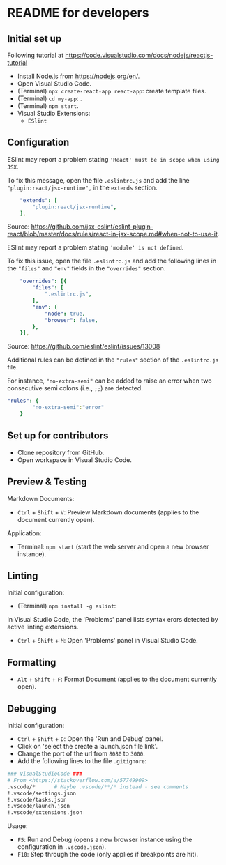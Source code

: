 # README for developers

## Initial set up

Following tutorial at <https://code.visualstudio.com/docs/nodejs/reactjs-tutorial>

- Install Node.js from <https://nodejs.org/en/>.
- Open Visual Studio Code.
- (Terminal) `npx create-react-app react-app`: create template files.
- (Terminal) `cd my-app`: .
- (Terminal) `npm start`.
- Visual Studio Extensions:
  - `ESlint`

## Configuration

ESlint may report a problem stating `'React' must be in scope when using JSX`.

To fix this message, open the file `.eslintrc.js` and add the line `"plugin:react/jsx-runtime",` in the `extends` section.

```yaml
    "extends": [
        "plugin:react/jsx-runtime",
    ],
```

Source:
<https://github.com/jsx-eslint/eslint-plugin-react/blob/master/docs/rules/react-in-jsx-scope.md#when-not-to-use-it>.

ESlint may report a problem stating `'module' is not defined`.

To fix this issue, open the file `.eslintrc.js` and add the following lines in the `"files"` and `"env"` fields in the `"overrides"` section.

```yaml
    "overrides": [{
        "files": [
            ".eslintrc.js",
        ],
        "env": {
            "node": true,
            "browser": false,
        },
    }],
```

Source: <https://github.com/eslint/eslint/issues/13008>

Additional rules can be defined in the `"rules"` section of the `.eslintrc.js` file.

For instance, `"no-extra-semi"` can be added to raise an error when two consecutive semi colons (i.e., `;;`) are detected.

```yaml
"rules": {
        "no-extra-semi":"error"
    }
```

## Set up for contributors

- Clone repository from GitHub.
- Open workspace in Visual Studio Code.

## Preview & Testing

Markdown Documents:

- `Ctrl` + `Shift` + `V`: Preview Markdown documents (applies to the document currently open).

Application:

- Terminal: `npm start` (start the web server and open a new browser instance).

## Linting

Initial configuration:

- (Terminal) `npm install -g eslint`:

In Visual Studio Code, the 'Problems' panel lists syntax erors detected by active linting extensions.

- `Ctrl` + `Shift` + `M`: Open 'Problems' panel in Visual Studio Code.

## Formatting

- `Alt` + `Shift` + `F`: Format Document (applies to the document currently open).

## Debugging

Initial configuration:

- `Ctrl` + `Shift` + `D`: Open the 'Run and Debug' panel.
- Click on 'select the create a launch.json file link'.
- Change the port of the url from `8080` to `3000`.
- Add the following lines to the file `.gitignore`:

```bash
### VisualStudioCode ###
# From <https://stackoverflow.com/a/57749909>
.vscode/*      # Maybe .vscode/**/* instead - see comments
!.vscode/settings.json
!.vscode/tasks.json
!.vscode/launch.json
!.vscode/extensions.json
```

Usage:

- `F5`: Run and Debug (opens a new browser instance using the configuration in `.vscode.json`).
- `F10`: Step through the code (only applies if breakpoints are hit).
